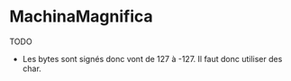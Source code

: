 # MachinaMagnifica
TODO
  - Les bytes sont signés donc vont de 127 à -127. Il faut donc utiliser des char.
